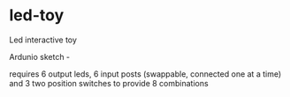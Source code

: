# led-toy
Led interactive toy

Ardunio sketch - 

requires 6 output leds, 6 input posts (swappable, connected one at a time) and 3 two position switches to provide 8 combinations


